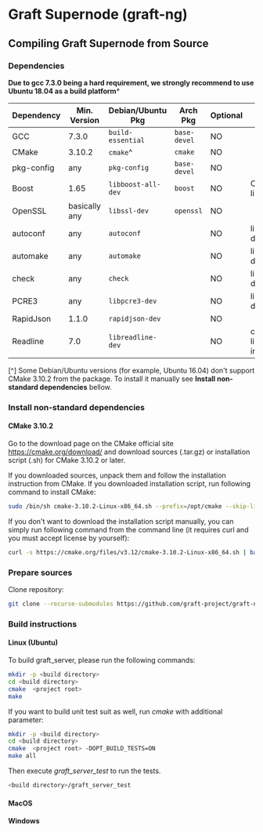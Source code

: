 # Graft Supernode (graft-ng)

## Compiling Graft Supernode from Source

### Dependencies

**Due to gcc 7.3.0 being a hard requirement, we strongly recommend to use Ubuntu 18.04 as a build platform***

| Dependency     | Min. Version  | Debian/Ubuntu Pkg  | Arch Pkg       | Optional | Purpose                |
| -------------- | ------------- | ------------------ | -------------- | -------- | ---------------------- |
| GCC            | 7.3.0         | `build-essential`  | `base-devel`   | NO       |                        |
| CMake          | 3.10.2        | `cmake`^           | `cmake`        | NO       |                        |
| pkg-config     | any           | `pkg-config`       | `base-devel`   | NO       |                        |
| Boost          | 1.65          | `libboost-all-dev` | `boost`        | NO       | C++ libraries          |
| OpenSSL        | basically any | `libssl-dev`       | `openssl`      | NO       |                        |
| autoconf       | any           | `autoconf`         |                | NO       | libr3 dependency       |
| automake       | any           | `automake`         |                | NO       | libr3 dependency       |
| check          | any           | `check`            |                | NO       | libr3 dependency       |
| PCRE3          | any           | `libpcre3-dev`     |                | NO       | libr3 dependency       |
| RapidJson      | 1.1.0         | `rapidjson-dev`    |                | NO       |                        |
| Readline       | 7.0           | `libreadline-dev`  |                | NO       | command line interface |

[^] Some Debian/Ubuntu versions (for example, Ubuntu 16.04) don't support CMake 3.10.2 from the package. To install it manually see **Install non-standard dependencies** bellow.

### Install non-standard dependencies

#### CMake 3.10.2
Go to the download page on the CMake official site https://cmake.org/download/ and download sources (.tar.gz) or installation script (.sh) for CMake 3.10.2 or later.

If you downloaded sources, unpack them and follow the installation instruction from CMake. If you downloaded installation script, run following command to install CMake:

```bash
sudo /bin/sh cmake-3.10.2-Linux-x86_64.sh --prefix=/opt/cmake --skip-license
```

If you don't want to download the installation script manually, you can simply run following command from the command line (it requires curl and you must accept license by yourself):

```bash
curl -s https://cmake.org/files/v3.12/cmake-3.10.2-Linux-x86_64.sh | bash -e
```

### Prepare sources

Clone repository:

```bash
git clone --recurse-submodules https://github.com/graft-project/graft-ng.git
```

### Build instructions

#### Linux (Ubuntu)

To build graft_server, please run the following commands:

```bash
mkdir -p <build directory>
cd <build directory>
cmake  <project root>
make
```

If you want to build unit test suit as well, run *cmake* with additional parameter:

```bash
mkdir -p <build directory>
cd <build directory>
cmake  <project root> -DOPT_BUILD_TESTS=ON
make all
```

Then execute *graft_server_test* to run the tests.

```bash
<build directory>/graft_server_test
```

#### MacOS
#### Windows
